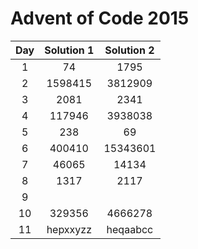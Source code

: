 # Advent of Code 2015

| Day | Solution 1 | Solution 2 |
| :-: | :--------: | :--------: |
| 1 | 74 | 1795 |
| 2 | 1598415 | 3812909 |
| 3 | 2081 | 2341 | 
| 4 | 117946 | 3938038 |
| 5 | 238 | 69 |
| 6 | 400410 | 15343601 |
| 7 | 46065 | 14134 |
| 8 | 1317 | 2117 |
| 9 | | |
| 10| 329356 | 4666278 |
| 11| hepxxyzz | heqaabcc |
